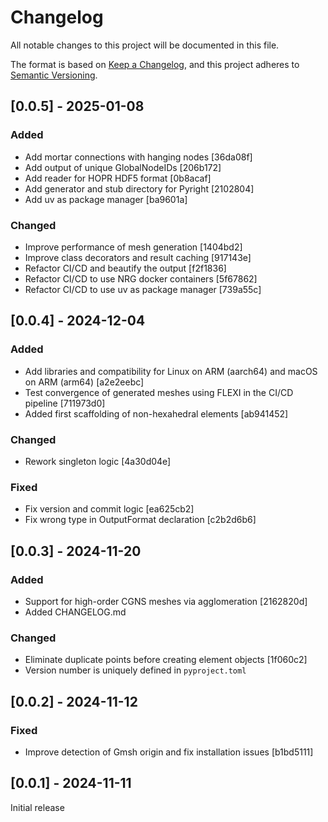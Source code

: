 # Changelog

All notable changes to this project will be documented in this file.

The format is based on [Keep a Changelog](https://keepachangelog.com/en/1.0.0/), and this project adheres to [Semantic Versioning](https://semver.org/spec/v2.0.0.html).

## [0.0.5] - 2025-01-08

### Added
- Add mortar connections with hanging nodes [36da08f]
- Add output of unique GlobalNodeIDs [206b172]
- Add reader for HOPR HDF5 format [0b8acaf]
- Add generator and stub directory for Pyright [2102804]
- Add uv as package manager [ba9601a]

### Changed
- Improve performance of mesh generation [1404bd2]
- Improve class decorators and result caching [917143e]
- Refactor CI/CD and beautify the output [f2f1836]
- Refactor CI/CD to use NRG docker containers [5f67862]
- Refactor CI/CD to use uv as package manager [739a55c]

## [0.0.4] - 2024-12-04

### Added
- Add libraries and compatibility for Linux on ARM (aarch64) and macOS on ARM (arm64) [a2e2eebc]
- Test convergence of generated meshes using FLEXI in the CI/CD pipeline [711973d0]
- Added first scaffolding of non-hexahedral elements [ab941452]

### Changed
- Rework singleton logic [4a30d04e]

### Fixed
- Fix version and commit logic [ea625cb2]
- Fix wrong type in OutputFormat declaration [c2b2d6b6]

## [0.0.3] - 2024-11-20

### Added
- Support for high-order CGNS meshes via agglomeration [2162820d]
- Added CHANGELOG.md

### Changed
- Eliminate duplicate points before creating element objects [1f060c2]
- Version number is uniquely defined in `pyproject.toml`

## [0.0.2] - 2024-11-12

### Fixed
- Improve detection of Gmsh origin and fix installation issues [b1bd5111]

## [0.0.1] - 2024-11-11
Initial release
